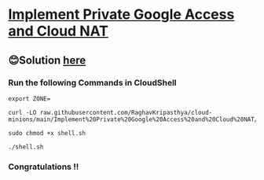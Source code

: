 # [Implement Private Google Access and Cloud NAT](https://www.cloudskillsboost.google/paths/11/course_templates/50/labs/485523)

## 😊Solution [here]()

### Run the following Commands in CloudShell
```
export ZONE=
```
```
curl -LO raw.githubusercontent.com/RaghavKripasthya/cloud-minions/main/Implement%20Private%20Google%20Access%20and%20Cloud%20NAT/shell.sh

sudo chmod +x shell.sh

./shell.sh
```

### Congratulations !!

